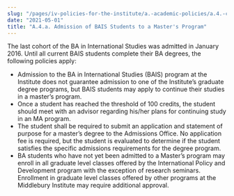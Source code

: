 ```yaml
---
slug: "/pages/iv-policies-for-the-institute/a.-academic-policies/a.4.-change-of-academic-program/a.4.a.-admission-of-bais-students-to-a-master-s-program"
date: "2021-05-01"
title: "A.4.a. Admission of BAIS Students to a Master's Program"
---
```


The last cohort of the BA in International Studies was admitted in January 2016\. Until all current BAIS students complete their BA degrees, the following policies apply:

- Admission to the BA in International Studies (BAIS) program at the Institute does not guarantee admission to one of the Institute’s graduate degree programs, but BAIS students may apply to continue their studies in a master’s program.
- Once a student has reached the threshold of 100 credits, the student should meet with an advisor regarding his/her plans for continuing study in an MA program.
- The student shall be required to submit an application and statement of purpose for a master’s degree to the Admissions Office. No application fee is required, but the student is evaluated to determine if the student satisfies the specific admissions requirements for the degree program.
- BA students who have not yet been admitted to a Master’s program may enroll in all graduate level classes offered by the International Policy and Development program with the exception of research seminars. Enrollment in graduate level classes offered by other programs at the Middlebury Institute may require additional approval.
